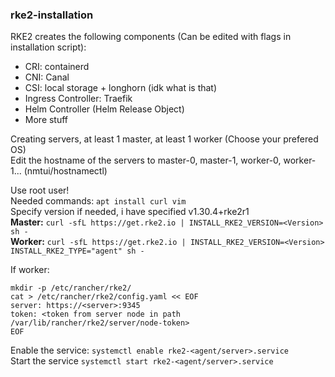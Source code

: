 
### rke2-installation

RKE2 creates the following components (Can be edited with flags in installation script):
* CRI: containerd
* CNI: Canal
* CSI: local storage + longhorn (idk what is that)
* Ingress Controller: Traefik
* Helm Controller (Helm Release Object)
* More stuff

Creating servers, at least 1 master, at least 1 worker (Choose your prefered OS)  
Edit the hostname of the servers to master-0, master-1, worker-0, worker-1... (nmtui/hostnamectl)

Use root user!  
Needed commands: `apt install curl vim`  
Specify version if needed, i have specified v1.30.4+rke2r1  
**Master:** `curl -sfL https://get.rke2.io | INSTALL_RKE2_VERSION=<Version> sh -`  
**Worker:** `curl -sfL https://get.rke2.io | INSTALL_RKE2_VERSION=<Version> INSTALL_RKE2_TYPE="agent" sh -`
  
If worker:  
```
mkdir -p /etc/rancher/rke2/
cat > /etc/rancher/rke2/config.yaml << EOF
server: https://<server>:9345
token: <token from server node in path /var/lib/rancher/rke2/server/node-token>
EOF
```
Enable the service: ```systemctl enable rke2-<agent/server>.service```  
Start the service `systemctl start rke2-<agent/server>.service`
